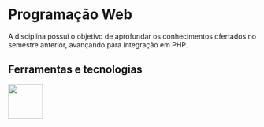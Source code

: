 # Programação Web  
A disciplina possui o objetivo de aprofundar os conhecimentos ofertados no semestre anterior, avançando para integração em PHP.

## Ferramentas e tecnologias
<img src="https://cdn.jsdelivr.net/gh/devicons/devicon@latest/icons/php/php-original.svg" width="70" height="70"/>
          
